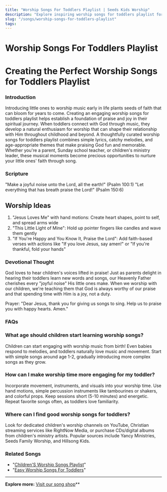 ```yaml
---
title: "Worship Songs For Toddlers Playlist | Seeds Kids Worship"
description: "Explore inspiring worship songs for toddlers playlist for children's worship and faith development. Biblical music resources for families and ministry."
slug: "/songs/worship-songs-for-toddlers-playlist"
tags:
---
```


# Worship Songs For Toddlers Playlist

# Creating the Perfect Worship Songs for Toddlers Playlist

### Introduction
Introducing little ones to worship music early in life plants seeds of faith that can bloom for years to come. Creating an engaging worship songs for toddlers playlist helps establish a foundation of praise and joy in their spiritual journey. When toddlers connect with God through music, they develop a natural enthusiasm for worship that can shape their relationship with Him throughout childhood and beyond. A thoughtfully curated worship songs for toddlers playlist combines simple lyrics, catchy melodies, and age-appropriate themes that make praising God fun and memorable. Whether you're a parent, Sunday school teacher, or children's ministry leader, these musical moments become precious opportunities to nurture your little ones' faith through song.

### Scripture
"Make a joyful noise unto the Lord, all the earth!" (Psalm 100:1)
"Let everything that has breath praise the Lord!" (Psalm 150:6)

## Worship Ideas
1. "Jesus Loves Me" with hand motions: Create heart shapes, point to self, and spread arms wide
2. "This Little Light of Mine": Hold up pointer fingers like candles and wave them gently
3. "If You're Happy and You Know It, Praise the Lord": Add faith-based verses with actions like "If you love Jesus, say amen!" or "If you're thankful, fold your hands"

### Devotional Thought
God loves to hear children's voices lifted in praise! Just as parents delight in hearing their toddlers learn new words and songs, our Heavenly Father cherishes every "joyful noise" His little ones make. When we worship with our children, we're teaching them that God is always worthy of our praise and that spending time with Him is a joy, not a duty.

Prayer: "Dear Jesus, thank you for giving us songs to sing. Help us to praise you with happy hearts. Amen."

### FAQs

### What age should children start learning worship songs?
Children can start engaging with worship music from birth! Even babies respond to melodies, and toddlers naturally love music and movement. Start with simple songs around age 1-2, gradually introducing more complex songs as they grow.

### How can I make worship time more engaging for my toddler?
Incorporate movement, instruments, and visuals into your worship time. Use hand motions, simple percussion instruments like tambourines or shakers, and colorful props. Keep sessions short (5-10 minutes) and energetic. Repeat favorite songs often, as toddlers love familiarity.

### Where can I find good worship songs for toddlers?
Look for dedicated children's worship channels on YouTube, Christian streaming services like RightNow Media, or purchase CDs/digital albums from children's ministry artists. Popular sources include Yancy Ministries, Seeds Family Worship, and Hillsong Kids.

### Related Songs

- "[Children'S Worship Songs Playlist](/songs/children-s-worship-songs-playlist/)"
- "[Easy Worship Songs For Toddlers](/songs/easy-worship-songs-for-toddlers/)"

---

**Explore more:** [Visit our song shop](https://seedskidsworship.com/shop)**

<!-- Schema Markup -->
<script type="application/ld+json">
{
  "@context": "https://schema.org",
  "@type": "MusicRecording",
  "name": "Worship Songs For Toddlers Playlist",
  "byArtist": {
    "@type": "MusicGroup",
    "name": "Seeds Kids Worship"
  },
  "isFamilyFriendly": true,
  "url": "https://seedskidsworship.com/songs/worship-songs-for-toddlers-playlist/"
}
</script>